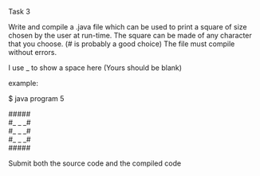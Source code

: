 Task 3

Write and compile a .java file which can be used to print a square of size chosen by the user at run-time.
The square can be made of any character that you choose. (# is probably a good choice)
The file must compile without errors.

I use _ to show a space here (Yours should be blank)

example:

$ java program 5

\#\#\#\#\#  
\#\_ \_ \_\#  
\#\_ \_ \_\#  
\#\_ \_ \_\#  
\#\#\#\#\#  

Submit both the source code and the compiled code
